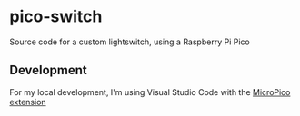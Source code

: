 # pico-switch
Source code for a custom lightswitch, using a Raspberry Pi Pico

## Development

For my local development, I'm using Visual Studio Code with the [MicroPico extension](https://marketplace.visualstudio.com/items?itemName=paulober.pico-w-go)
